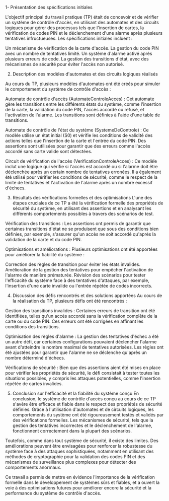 1- Présentation des spécifications initiales

L'objectif principal du travail pratique (TP) était de concevoir et de vérifier un système de contrôle d'accès, en utilisant des automates et des circuits logiques pour gérer des processus tels que l'insertion de cartes, la vérification de codes PIN et le déclenchement d'une alarme après plusieurs tentatives infructueuses. Les spécifications initiales incluent :

Un mécanisme de vérification de la carte d'accès.
La gestion du code PIN avec un nombre de tentatives limité.
Un système d'alarme activé après plusieurs erreurs de code.
La gestion des transitions d'état, avec des mécanismes de sécurité pour éviter l'accès non autorisé.

2. Description des modèles d'automates et des circuits logiques réalisés
   
Au cours du TP, plusieurs modèles d'automates ont été créés pour simuler le comportement du système de contrôle d'accès :

Automate de contrôle d'accès (AutomateControleAcces) : Cet automate gère les transitions entre les différents états du système, comme l'insertion de la carte, la validation du code PIN, l'accès accordé ou refusé, et l'activation de l'alarme. Les transitions sont définies à l'aide d'une table de transitions.

Automate de contrôle de l'état du système (SystemeDeControle) : Ce modèle utilise un état initial (S0) et vérifie les conditions de validité des actions telles que l'insertion de la carte et l'entrée du code PIN. Des assertions sont utilisées pour garantir que des erreurs comme l'accès accordé sans carte valide sont détectées.

Circuit de vérification de l'accès (VerificationControleAcces) : Ce modèle inclut une logique qui vérifie si l'accès est accordé ou si l'alarme doit être déclenchée après un certain nombre de tentatives erronées. Il a également été utilisé pour vérifier les conditions de sécurité, comme le respect de la limite de tentatives et l'activation de l'alarme après un nombre excessif d'échecs.

3. Résultats des vérifications formelles et des optimisations
L'une des étapes cruciales de ce TP a été la vérification formelle des propriétés de sécurité du système, en utilisant des assertions et en analysant les différents comportements possibles à travers des scénarios de test.

Vérification des transitions : Les assertions ont permis de garantir que certaines transitions d'état ne se produisent que sous des conditions bien définies, par exemple, s'assurer qu'un accès ne soit accordé qu'après la validation de la carte et du code PIN.

Optimisations et améliorations : Plusieurs optimisations ont été apportées pour améliorer la fiabilité du système :

Correction des règles de transition pour éviter les états invalides.
Amélioration de la gestion des tentatives pour empêcher l'activation de l'alarme de manière prématurée.
Révision des scénarios pour tester l'efficacité du système face à des tentatives d'attaques, par exemple, l'insertion d'une carte invalide ou l'entrée répétée de codes incorrects.

4. Discussion des défis rencontrés et des solutions apportées
Au cours de la réalisation du TP, plusieurs défis ont été rencontrés :

Gestion des transitions invalides : Certaines erreurs de transition ont été identifiées, telles qu'un accès accordé sans la vérification complète de la carte ou du code PIN. Ces erreurs ont été corrigées en affinant les conditions des transitions.

Optimisation des règles d'alarme : La gestion des tentatives d'échec a été un autre défi, car certaines configurations pouvaient déclencher l'alarme avant d'atteindre le nombre maximal de tentatives autorisées. Les règles ont été ajustées pour garantir que l'alarme ne se déclenche qu'après un nombre déterminé d'échecs.

Vérifications de sécurité : Bien que des assertions aient été mises en place pour vérifier les propriétés de sécurité, le défi consistait à tester toutes les situations possibles, y compris les attaques potentielles, comme l'insertion répétée de cartes invalides.

5. Conclusion sur l'efficacité et la fiabilité du système conçu
En conclusion, le système de contrôle d'accès conçu au cours de ce TP s'avère être efficace et fiable dans le respect des propriétés de sécurité définies. Grâce à l'utilisation d'automates et de circuits logiques, les comportements du système ont été rigoureusement testés et validés par des vérifications formelles. Les mécanismes de sécurité, tels que la gestion des tentatives incorrectes et le déclenchement de l'alarme, fonctionnent correctement dans la plupart des scénarios.

Toutefois, comme dans tout système de sécurité, il existe des limites. Des améliorations peuvent être envisagées pour renforcer la robustesse du système face à des attaques sophistiquées, notamment en utilisant des méthodes de cryptographie pour la validation des codes PIN et des mécanismes de surveillance plus complexes pour détecter des comportements anormaux.

Ce travail a permis de mettre en évidence l'importance de la vérification formelle dans le développement de systèmes sûrs et fiables, et a ouvert la voie à des optimisations futures pour améliorer encore la sécurité et la performance du système de contrôle d'accès.






